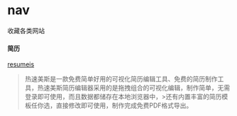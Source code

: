 # nav
收藏各类网站


#### 简历

[resumeis](https://www.resumeis.com/)
>热速美斯是一款免费简单好用的可视化简历编辑工具、免费的简历制作工具，热速美斯简历编辑器采用的是拖拽组合的可视化编辑，制作简单，无需登录即可使用，而且数据都储存在本地浏览器中，>还有内置丰富的简历模板任你选，直接修改即可使用，制作完成免费PDF格式导出。
>
